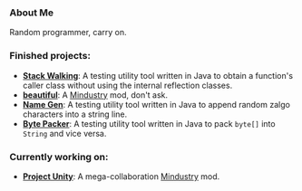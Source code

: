 ### About Me

Random programmer, carry on.

### Finished projects:
- [**Stack Walking**](https://github.com/GlennFolker/StackWalking): A testing utility tool written in Java to obtain a function's caller class without using the internal reflection classes.
- [**beautiful**](https://github.com/GlennFolker/beautiful): A [Mindustry](https://github.com/Anuken/Mindustry) mod, don't ask.
- [**Name Gen**](https://github.com/GlennFolker/NameGen): A testing utility tool written in Java to append random zalgo characters into a string line.
- [**Byte Packer**](https://github.com/GlennFolker/BytePacker): A testing utility tool written in Java to pack `byte[]` into `String` and vice versa.

### Currently working on:
- [**Project Unity**](https://github.com/AvantTeam/ProjectUnity): A mega-collaboration [Mindustry](https://github.com/Anuken/Mindustry) mod.

